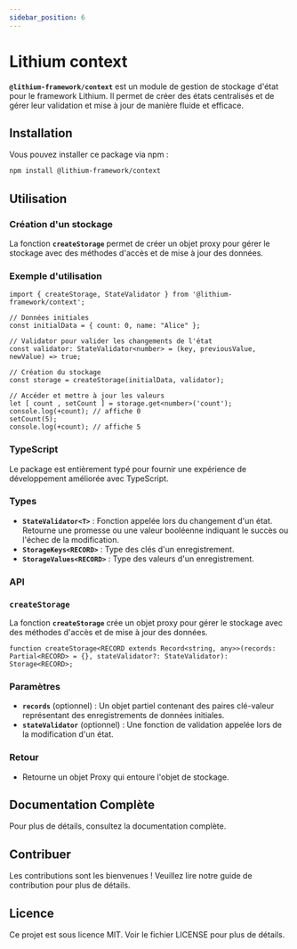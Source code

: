 ```yaml
---
sidebar_position: 6
---
```

# Lithium context

**`@lithium-framework/context`** est un module de gestion de stockage d'état pour le framework Lithium. Il permet de créer des états centralisés et de gérer leur validation et mise à jour de manière fluide et efficace.

## **Installation**

Vous pouvez installer ce package via npm :

```bash
npm install @lithium-framework/context
```

## **Utilisation**

### **Création d'un stockage**

La fonction **`createStorage`** permet de créer un objet proxy pour gérer le stockage avec des méthodes d'accès et de mise à jour des données.

### **Exemple d'utilisation**

```tsx
import { createStorage, StateValidator } from '@lithium-framework/context';

// Données initiales
const initialData = { count: 0, name: "Alice" };

// Validator pour valider les changements de l'état
const validator: StateValidator<number> = (key, previousValue, newValue) => true;

// Création du stockage
const storage = createStorage(initialData, validator);

// Accéder et mettre à jour les valeurs
let [ count , setCount ] = storage.get<number>('count');
console.log(+count); // affiche 0
setCount(5);
console.log(+count); // affiche 5

```

### **TypeScript**

Le package est entièrement typé pour fournir une expérience de développement améliorée avec TypeScript.

### **Types**

- **`StateValidator<T>`** : Fonction appelée lors du changement d'un état. Retourne une promesse ou une valeur booléenne indiquant le succès ou l'échec de la modification.
- **`StorageKeys<RECORD>`** : Type des clés d'un enregistrement.
- **`StorageValues<RECORD>`** : Type des valeurs d'un enregistrement.

### **API**

### **`createStorage`**

La fonction **`createStorage`** crée un objet proxy pour gérer le stockage avec des méthodes d'accès et de mise à jour des données.

```tsx
function createStorage<RECORD extends Record<string, any>>(records: Partial<RECORD> = {}, stateValidator?: StateValidator): Storage<RECORD>;
```

### **Paramètres**

- **`records`** (optionnel) : Un objet partiel contenant des paires clé-valeur représentant des enregistrements de données initiales.
- **`stateValidator`** (optionnel) : Une fonction de validation appelée lors de la modification d'un état.

### **Retour**

- Retourne un objet Proxy qui entoure l'objet de stockage.

## **Documentation Complète**

Pour plus de détails, consultez la documentation complète.

## **Contribuer**

Les contributions sont les bienvenues ! Veuillez lire notre guide de contribution pour plus de détails.

## **Licence**

Ce projet est sous licence MIT. Voir le fichier LICENSE pour plus de détails.